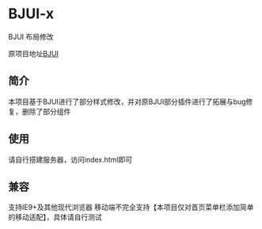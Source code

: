 # BJUI-x
BJUI 布局修改

原项目地址[BJUI](http://b-jui.com/)

## 简介
本项目基于BJUI进行了部分样式修改，并对原BJUI部分插件进行了拓展与bug修复，删除了部分组件

## 使用
请自行搭建服务器，访问index.html即可

## 兼容
支持IE9+及其他现代浏览器
移动端不完全支持【本项目仅对首页菜单栏添加简单的移动适配】，具体请自行测试


